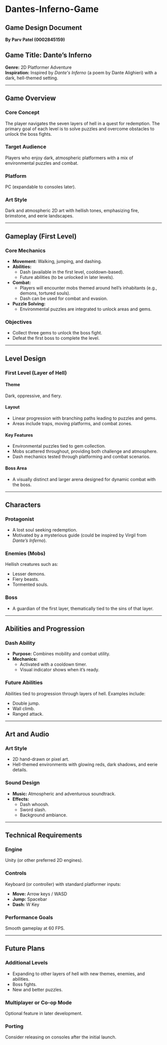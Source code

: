 # Dantes-Inferno-Game

## Game Design Document

**By Parv Patel (0002845159)**

## Game Title: Dante’s Inferno

**Genre:** 2D Platformer Adventure  
**Inspiration:** Inspired by *Dante's Inferno* (a poem by Dante Alighieri) with a dark, hell-themed setting.

---

## Game Overview

### Core Concept
The player navigates the seven layers of hell in a quest for redemption. The primary goal of each level is to solve puzzles and overcome obstacles to unlock the boss fights.

### Target Audience
Players who enjoy dark, atmospheric platformers with a mix of environmental puzzles and combat.

### Platform
PC (expandable to consoles later).

### Art Style
Dark and atmospheric 2D art with hellish tones, emphasizing fire, brimstone, and eerie landscapes.

---

## Gameplay (First Level)

### Core Mechanics
- **Movement:** Walking, jumping, and dashing.
- **Abilities:**
  - Dash (available in the first level, cooldown-based).
  - Future abilities (to be unlocked in later levels).
- **Combat:**
  - Players will encounter mobs themed around hell’s inhabitants (e.g., demons, tortured souls).
  - Dash can be used for combat and evasion.
- **Puzzle Solving:**
  - Environmental puzzles are integrated to unlock areas and gems.

### Objectives
- Collect three gems to unlock the boss fight.
- Defeat the first boss to complete the level.

---

## Level Design

### First Level (Layer of Hell)

#### Theme
Dark, oppressive, and fiery.

#### Layout
- Linear progression with branching paths leading to puzzles and gems.
- Areas include traps, moving platforms, and combat zones.

#### Key Features
- Environmental puzzles tied to gem collection.
- Mobs scattered throughout, providing both challenge and atmosphere.
- Dash mechanics tested through platforming and combat scenarios.

#### Boss Area
- A visually distinct and larger arena designed for dynamic combat with the boss.

---

## Characters

### Protagonist
- A lost soul seeking redemption.
- Motivated by a mysterious guide (could be inspired by Virgil from *Dante’s Inferno*).

### Enemies (Mobs)
Hellish creatures such as:
- Lesser demons.
- Fiery beasts.
- Tormented souls.

### Boss
- A guardian of the first layer, thematically tied to the sins of that layer.

---

## Abilities and Progression

### Dash Ability
- **Purpose:** Combines mobility and combat utility.
- **Mechanics:**
  - Activated with a cooldown timer.
  - Visual indicator shows when it’s ready.

### Future Abilities
Abilities tied to progression through layers of hell. Examples include:
- Double jump.
- Wall climb.
- Ranged attack.

---

## Art and Audio

### Art Style
- 2D hand-drawn or pixel art.
- Hell-themed environments with glowing reds, dark shadows, and eerie details.

### Sound Design
- **Music:** Atmospheric and adventurous soundtrack.
- **Effects:**
  - Dash whoosh.
  - Sword slash.
  - Background ambiance.

---

## Technical Requirements

### Engine
Unity (or other preferred 2D engines).

### Controls
Keyboard (or controller) with standard platformer inputs:
- **Move:** Arrow keys / WASD  
- **Jump:** Spacebar  
- **Dash:** W Key  

### Performance Goals
Smooth gameplay at 60 FPS.

---

## Future Plans

### Additional Levels
- Expanding to other layers of hell with new themes, enemies, and abilities.
- Boss fights.
- New and better puzzles.

### Multiplayer or Co-op Mode
Optional feature in later development.

### Porting
Consider releasing on consoles after the initial launch.
